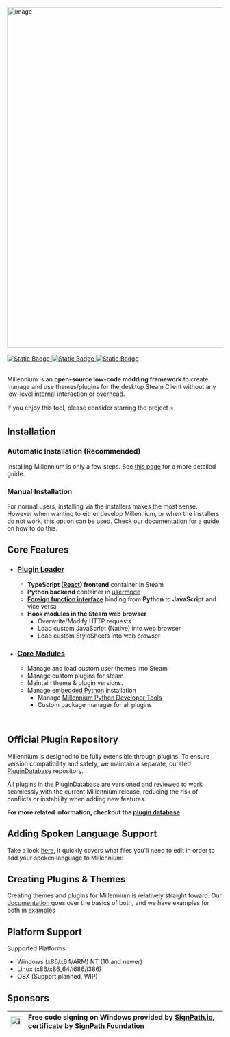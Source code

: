 <img width="3844" height="793" alt="image" src="https://github.com/user-attachments/assets/2c662772-bca1-4de4-988f-5304d7dfd87d" />

<br/>
<br/>
  <a href="https://steambrew.app/discord">
      <img alt="Static Badge" src="https://img.shields.io/badge/discord-green?labelColor=404040&color=353535&style=for-the-badge&logo=discord&logoColor=white" href="#">
  </a>
  <a href="https://steambrew.app">
      <img alt="Static Badge" src="https://img.shields.io/badge/website-green?labelColor=404040&color=353535&style=for-the-badge&logo=firefoxbrowser&logoColor=white" href="#">
  </a>
  <a href="https://docs.steambrew.app">
      <img alt="Static Badge" src="https://img.shields.io/badge/documentation-green?labelColor=404040&color=353535&style=for-the-badge&logo=readthedocs&logoColor=white" href="#">
  </a>
<br>
<br>

Millennium is an **open-source low-code modding framework** to create, manage and use themes/plugins for the desktop Steam Client without any low-level internal interaction or overhead.

If you enjoy this tool, please consider starring the project ⭐


## Installation

### Automatic Installation (Recommended)

Installing Millennium is only a few steps. See [this page](https://docs.steambrew.app/users/installing) for a more detailed guide.

### Manual Installation

For normal users, installing via the installers makes the most sense. However when wanting to either develop Millennium, or when the installers do not work, this option can be used. Check our [documentation](https://docs.steambrew.app/users/installing#manual) for a guide on how to do this.


## Core Features

-   ### [Plugin Loader](/src/)
    -   **TypeScript ([React](https://react.dev/)) frontend** container in Steam
    -   **Python backend** container in [usermode](https://en.wikipedia.org/wiki/User-Mode_Driver_Framework)
    -   **[Foreign function interface](https://en.wikipedia.org/wiki/Foreign_function_interface)** binding from **Python** to **JavaScript** and vice versa
    -   **Hook modules in the Steam web browser**
        -   Overwrite/Modify HTTP requests
        -   Load custom JavaScript (Native) into web browser
        -   Load custom StyleSheets into web browser
-   ### [Core Modules](/assets/)
    -   Manage and load custom user themes into Steam
    -   Manage custom plugins for steam
    -   Maintain theme & plugin versions.
    -   Manage [embedded Python](https://www.python.org/downloads/release/python-3118/) installation
        -   Manage [Millennium Python Developer Tools](https://pypi.org/project/millennium/)
        -   Custom package manager for all plugins

&nbsp;

## Official Plugin Repository

Millennium is designed to be fully extensible through plugins.
To ensure version compatibility and safety, we maintain a separate, curated [PluginDatabase](https://github.com/SteamClientHomebrew/PluginDatabase) repository.

All plugins in the PluginDatabase are versioned and reviewed to work seamlessly with the current Millennium release, reducing the risk of conflicts or instability when adding new features.

**For more related information, checkout the [plugin database](https://github.com/SteamClientHomebrew/PluginDatabase)**.


## Adding Spoken Language Support

Take a look [here](./assets#adding-languages), it quickly covers what files you'll need to edit in order to add your spoken language to Millennium!


## Creating Plugins & Themes

Creating themes and plugins for Millennium is relatively straight foward. Our [documentation](https://docs.steambrew.app/developers) goes over the basics of both,
and we have examples for both in [examples](./examples)


## Platform Support

Supported Platforms:

-   Windows (x86/x64/ARM) NT (10 and newer)
-   Linux (x86/x86_64/i686/i386)
-   OSX (Support planned, WIP)


## Sponsors

| <img width="25" height="25" alt="image" src="https://github.com/user-attachments/assets/45ad9409-f9dd-4ff4-9737-03386f01a9b2" /> | Free code signing on Windows provided by [SignPath.io](https://signpath.io/), certificate by [SignPath Foundation](https://signpath.org/) |
| :--- | :--- |
